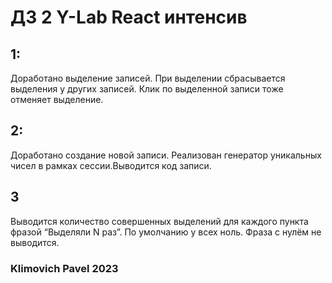 # ДЗ 2 Y-Lab React интенсив

## 1:
 Доработано выделение записей. При выделении сбрасывается выделения у других записей. Клик по выделенной записи тоже отменяет выделение. 

## 2:
Доработано создание новой записи. Реализован генератор уникальных чисел в рамках сессии.Выводится код записи.

## 3
Выводится количество совершенных выделений для каждого пункта фразой “Выделяли N раз”. По умолчанию у всех ноль. Фраза с нулём не выводится.

### Klimovich Pavel 2023